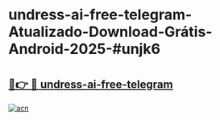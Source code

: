 # undress-ai-free-telegram-Atualizado-Download-Grátis-Android-2025-#unjk6

# <h2><a href="https://ainizakaria.my?title=undress-ai-free-telegram&ref=24M">🔗👉 🔴 undress-ai-free-telegram</a></h2>

[![acn](https://github.com/user-attachments/assets/0f9c940e-d8b0-45ae-aac7-cd30a18b3e1c)](https://ainizakaria.my?title=undress-ai-free-telegram&ref=24M)

